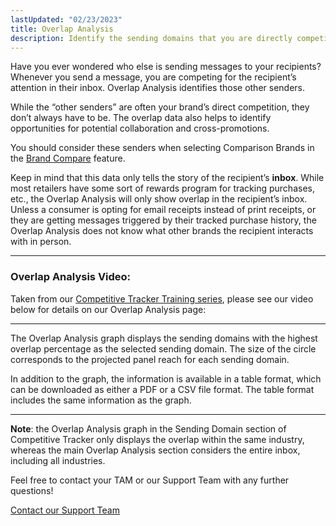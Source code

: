 ```yaml
---
lastUpdated: "02/23/2023"
title: Overlap Analysis
description: Identify the sending domains that you are directly competing against for your recipient’s attention in their inbox.
---
```


 Have you ever wondered who else is sending messages to your recipients? Whenever you send a message, you are competing for the recipient’s attention in their inbox. Overlap Analysis identifies those other senders.

 While the “other senders” are often your brand’s direct competition, they don’t always have to be. The overlap data also helps to identify opportunities for potential collaboration and cross-promotions.

 You should consider these senders when selecting Comparison Brands in the [Brand Compare](/analyst/competitive-tracker/how-to-create-a-brand-comparison) feature.

 Keep in mind that this data only tells the story of the recipient’s **inbox**. While most retailers have some sort of rewards program for tracking purchases, etc., the Overlap Analysis will only show overlap in the recipient’s inbox. Unless a consumer is opting for email receipts instead of print receipts, or they are getting messages triggered by their tracked purchase history, the Overlap Analysis does not know what other brands the recipient interacts with in person.

---

### Overlap Analysis Video:

 Taken from our [Competitive Tracker Training series](/analyst/general/need-help-here-is-how-to-reach-us), please see our video below for details on our Overlap Analysis page:

---

 The Overlap Analysis graph displays the sending domains with the highest overlap percentage as the selected sending domain. The size of the circle corresponds to the projected panel reach for each sending domain.

 In addition to the graph, the information is available in a table format, which can be downloaded as either a PDF or a CSV file format. The table format includes the same information as the graph.

---

**Note**: the Overlap Analysis graph in the Sending Domain section of Competitive Tracker only displays the overlap within the same industry, whereas the main Overlap Analysis section considers the entire inbox, including all industries.

 Feel free to contact your TAM or our Support Team with any further questions!

[Contact our Support Team](mailto:support@edatasource.com?subject=Question%20About%20Overlap%20Analysis) 

